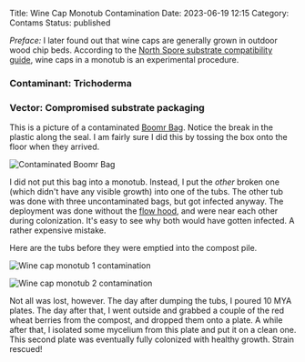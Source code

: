 Title: Wine Cap Monotub Contamination
Date: 2023-06-19 12:15
Category: Contams
Status: published

*Preface:* I later found out that wine caps are generally grown in outdoor wood chip beds. According to the [North Spore substrate compatibility guide](https://northspore.com/pages/mushroom-substrate-compatibility-guide), wine caps in a monotub is an experimental procedure.

### Contaminant: Trichoderma

### Vector: Compromised substrate packaging

This is a picture of a contaminated [Boomr Bag](https://northspore.com/collections/sterile-substrates/products/boomr-bag-manure-based-sterile-substrate-5lb). Notice the break in the plastic along the seal. I am fairly sure I did this by tossing the box onto the floor when they arrived. 

![Contaminated Boomr Bag]({attach}images/boomr_bag_contam.jpg)

I did not put this bag into a monotub. Instead, I put the *other* broken one (which didn't have any visible growth) into one of the tubs. The other tub was done with three uncontaminated bags, but got infected anyway. The deployment was done without the [flow hood]({filename}laminar-flow-hood-build.md), and were near each other during colonization. It's easy to see why both would have gotten infected. A rather expensive mistake.

Here are the tubs before they were emptied into the compost pile.

![Wine cap monotub 1 contamination]({attach}images/wine_cap_monotub_1_contam.jpg)

![Wine cap monotub 2 contamination]({attach}images/wine_cap_monotub_2_contam.jpg)

Not all was lost, however. The day after dumping the tubs, I poured 10 MYA plates. The day after that, I went outside and grabbed a couple of the red wheat berries from the compost, and dropped them onto a plate. A while after that, I isolated some mycelium from this plate and put it on a clean one. This second plate was eventually fully colonized with healthy growth. Strain rescued!

